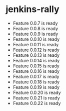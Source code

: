 # jenkins-rally
 - Feature 0.0.7 is ready
 - Feature 0.0.8 is ready
 - Feature 0.0.9 is ready
 - Feature 0.0.10 is ready
 - Feature 0.0.11 is ready
 - Feature 0.0.12 is ready
 - Feature 0.0.13 is ready
 - Feature 0.0.14 is ready
 - Feature 0.0.15 is ready
 - Feature 0.0.16 is ready
 - Feature 0.0.17 is ready
 - Feature 0.0.18 is ready
 - Feature 0.0.19 is ready
 - Feature 0.0.20 is ready
 - Feature 0.0.21 is ready
 - Feature 0.0.22 is ready
